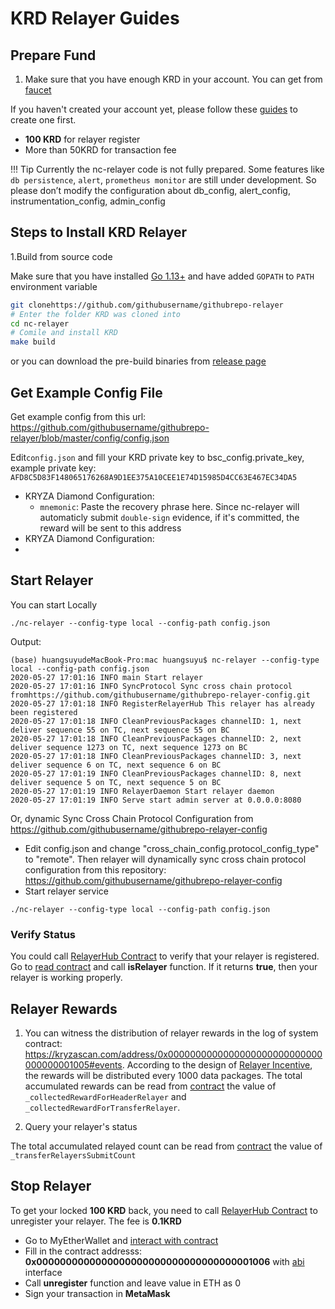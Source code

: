 # KRD Relayer Guides

## Prepare Fund

1. Make sure that you have enough KRD in your account. You can get from [faucet](https://faucet.kryzascan.com)

If you haven't created your account yet, please follow these [guides](../wallet/metamask.md) to create one first.

* **100 KRD** for relayer register
* More than 50KRD for transaction fee

!!! Tip
		Currently the nc-relayer code is not fully prepared. Some features like `db persistence`, `alert`, `prometheus monitor` are still under development. So please don’t modify the configuration about db_config, alert_config, instrumentation_config, admin_config

## Steps to Install KRD Relayer

1.Build from source code

Make sure that you have installed [Go 1.13+](https://golang.org/doc/install) and have added `GOPATH` to `PATH` environment variable

```bash
git clonehttps://github.com/githubusername/githubrepo-relayer
# Enter the folder KRD was cloned into
cd nc-relayer
# Comile and install KRD
make build
```

or you can download the pre-build binaries from [release page](https://github.com/githubusername/githubrepo-relayer/releases/tag/v1.1.0)

## Get Example Config File
Get example config from this url: <https://github.com/githubusername/githubrepo-relayer/blob/master/config/config.json>

Edit`config.json` and fill your KRD private key to bsc_config.private_key, example private key: `AFD8C5D83F148065176268A9D1EE375A10CEE1E74D15985D4CC63E467EC34DA5`

* KRYZA Diamond Configuration:
	* `mnemonic`: Paste the recovery phrase here. Since nc-relayer will automaticly submit `double-sign` evidence, if it's committed, the reward will be sent to this address
* KRYZA Diamond Configuration:
*

## Start Relayer

You can start Locally

```shell
./nc-relayer --config-type local --config-path config.json
```

Output:

```
(base) huangsuyudeMacBook-Pro:mac huangsuyu$ nc-relayer --config-type local --config-path config.json
2020-05-27 17:01:16 INFO main Start relayer
2020-05-27 17:01:16 INFO SyncProtocol Sync cross chain protocol fromhttps://github.com/githubusername/githubrepo-relayer-config.git
2020-05-27 17:01:18 INFO RegisterRelayerHub This relayer has already been registered
2020-05-27 17:01:18 INFO CleanPreviousPackages channelID: 1, next deliver sequence 55 on TC, next sequence 55 on BC
2020-05-27 17:01:18 INFO CleanPreviousPackages channelID: 2, next deliver sequence 1273 on TC, next sequence 1273 on BC
2020-05-27 17:01:18 INFO CleanPreviousPackages channelID: 3, next deliver sequence 6 on TC, next sequence 6 on BC
2020-05-27 17:01:19 INFO CleanPreviousPackages channelID: 8, next deliver sequence 5 on TC, next sequence 5 on BC
2020-05-27 17:01:19 INFO RelayerDaemon Start relayer daemon
2020-05-27 17:01:19 INFO Serve start admin server at 0.0.0.0:8080
```

Or, dynamic Sync Cross Chain Protocol Configuration from <https://github.com/githubusername/githubrepo-relayer-config>

* Edit config.json and change "cross_chain_config.protocol_config_type" to "remote". Then relayer will dynamically sync cross chain protocol configuration from this repository: <https://github.com/githubusername/githubrepo-relayer-config>
* Start relayer service

```shell
./nc-relayer --config-type local --config-path config.json
```

### Verify Status

You could call [RelayerHub Contract](https://kryzascan.com/address/0x0000000000000000000000000000000000001006) to verify that your relayer is registered. Go to [read contract](https://kryzascan.com/address/0x0000000000000000000000000000000000001006#readContract) and call **isRelayer** function. If it returns **true**, then your relayer is working properly.


## Relayer Rewards

1. You can witness the distribution of relayer rewards in the log of system contract:  <https://kryzascan.com/address/0x0000000000000000000000000000000000001005#events>. According to the design of [Relayer Incentive](../guides/concepts/incentives.md), the rewards will be distributed every 1000 data packages. The total accumulated rewards can be read from [contract](https://kryzascan.com/address/0x0000000000000000000000000000000000001005#readContract) the value of `_collectedRewardForHeaderRelayer` and `_collectedRewardForTransferRelayer`.

2. Query your relayer's status

The total accumulated relayed count can be read from [contract](https://kryzascan.com/address/0x0000000000000000000000000000000000001005#readContract) the value of `_transferRelayersSubmitCount`


## Stop Relayer

To get your locked **100 KRD** back, you need to call [RelayerHub Contract](https://kryzascan.com/address/0x0000000000000000000000000000000000001006) to unregister your relayer. The fee is **0.1KRD**

* Go to MyEtherWallet and [interact with contract](https://www.myetherwallet.com/interface/interact-with-contract)
* Fill in the contract addresss: **0x0000000000000000000000000000000000001006** with [abi](../system-smart-contract/relayerhub.abi) interface
* Call **unregister** function and leave value in ETH as 0
* Sign your transaction in **MetaMask**
